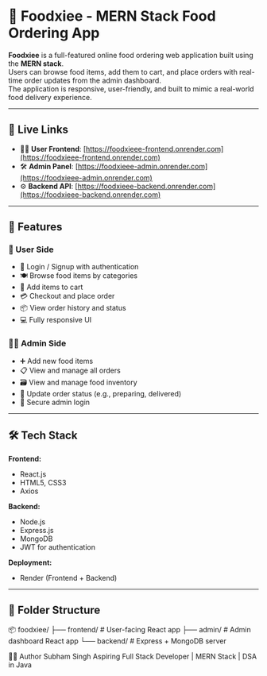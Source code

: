 # 🍔 Foodxiee - MERN Stack Food Ordering App

**Foodxiee** is a full-featured online food ordering web application built using the **MERN stack**.  
Users can browse food items, add them to cart, and place orders with real-time order updates from the admin dashboard.  
The application is responsive, user-friendly, and built to mimic a real-world food delivery experience.

---

## 🔗 Live Links

- 👨‍🍳 **User Frontend**: [https://foodxieee-frontend.onrender.com](https://foodxieee-frontend.onrender.com)  
- 🛠️ **Admin Panel**: [https://foodxieee-admin.onrender.com](https://foodxieee-admin.onrender.com)  
- ⚙️ **Backend API**: [https://foodxieee-backend.onrender.com](https://foodxieee-backend.onrender.com)

---

## 🧠 Features

### 👤 User Side
- 🔐 Login / Signup with authentication
- 🍽️ Browse food items by categories
- 🛒 Add items to cart
- 💳 Checkout and place order
- 📦 View order history and status
- 💻 Fully responsive UI

### 🧑‍💼 Admin Side
- ➕ Add new food items
- 📋 View and manage all orders
- 🗃️ View and manage food inventory
- 🔄 Update order status (e.g., preparing, delivered)
- 🔐 Secure admin login

---

## 🛠️ Tech Stack

**Frontend:**
- React.js
- HTML5, CSS3
- Axios

**Backend:**
- Node.js
- Express.js
- MongoDB
- JWT for authentication

**Deployment:**
- Render (Frontend + Backend)

---

## 📂 Folder Structure
📦 foodxiee/
├── frontend/ # User-facing React app
├── admin/ # Admin dashboard React app
└── backend/ # Express + MongoDB server

🙋‍♂️ Author
Subham Singh
Aspiring Full Stack Developer | MERN Stack | DSA in Java

